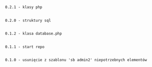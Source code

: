 ##
    0.2.1 - klasy php
##
    0.2.0 - struktury sql
## 
    0.1.2 - klasa database.php
##
    0.1.1 - start repo
## 
    0.1.0 - usunięcie z szablonu 'sb admin2' niepotrzebnych elementów